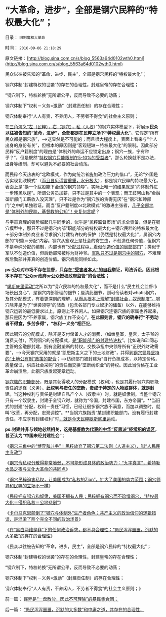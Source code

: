 # “大革命，进步”，全部是钢穴民粹的“特权最大化”；

目录： `旧制度和大革命` 

时间： `2016-09-06 21:18:29` 

原文链接：[http://blog.sina.com.cn/s/blog_5563a64d0102wth0.html](http://blog.sina.com.cn/s/blog_5563a64d0102wth0.html)

民众以往被告知的“革命，进步，民主”，全部是钢穴民粹的“特权最大化”；

钢穴体制“封建特权的世袭”的存在的合理性，封建皇帝的存在合理性；

“钢穴制下，特权轮换”无所谓公平，反而导致不必要的动荡；

钢穴体制下“权利－义务=激励”（封建责任制）的存在合理性；

钢穴体制奉行“人人有责，不养闲人，不劳者不得食”的社会主义原则；

在[三角演义“左（民粹），右（钢穴），私（人权](../../../2014/4/13/三角演义与传统左右派之间的转化，人权成为金标准.md)）”的钢穴实体模型下，将展示**民众以往被告知的“革命，进步”，全部都是在民粹立场下“特权最大化**”。它假定“所有民众都是钢穴族”，——>这显然是不可能的；而且很大程度上，表面上看来与“个人出身的身份有关”，但根本的原因则是“客观短缺－特权最大化”的限制。因此部分民粹“反户籍制度”的理由是“体制外的命运不应锁定出身；钢穴一族，宁有种乎？”，但是既然“[特权钢穴只能限制在5-10%的受益者](../../../2009/8/1/特权二八定律，特权总令社会负担最大化.md)”，那么轮换就不是办法，出身等级制，却可以避免不必要的社会动荡。

而民粹今天热衷的“北欧模式，作为向统治者施加政治压力的借口”，无论“外国是否实现北欧模式”（[而且显见谎言重重，水分极大](../../../2011/6/28/北欧模式不是经济学命题.md)），都是钢穴民粹的特权最大化。表面上是“换一个屁股能下金蛋的钢穴领导”，实际上唯一的结果就是“向体制外进一步残民以逞”。所谓公务员加薪，只不过是其中的一个表现；而王歧阿山称“金融垄断部门工薪收入没天理”，只不过是作为“钢穴族的贪得无厌”在“钢穴和珅部门”之中的单独验证。而当“反户籍制度or北欧模式”的激进主张者，[几乎全部地是“体制外的民粹，基督教的公知”！夫复何言呢](http://blog.sina.com.cn/s/blog_5563a64d0102wqcz.html)？

与宇宙真理的强势崛起几乎同步的，似乎是“民粹监督市场”的求全责备，但是在钢穴模型中，那只不过是钢穴内部“职能部分的特权最大化＋钢穴民粹的特权最大化＋部分体制外商业者寻求钢穴封建特许权的保护（仍然是特权最大化）”，属钢穴内部的“职能＝分配”内容。钢穴从宏观上是社会的寄生虫，不创造任何价值，但钢穴不是单纯分配的编制，内部也有“[分配过程中，看似创造价值的局部部门](../../../2009/6/19/计划经济创造财富吗？.md)”；类似于军队不创造价值，但后勤部常被称为财神爷。[军队只不过是钢穴中的钢穴](../../../2009/8/14/计划经济的划拨是寻租腐败之源.md)，不难理解后勤部并非真的创造价值。钢穴机能同样如此。

**ps:公众对市场不存在监督，只[存在“受害者本人”的自我举](../../../2011/12/1/小政府＝消费者依法诉讼取代“监管”.md)证，司法诉讼，因此根本不存在“公众or政府or公众授权政府监管”的合法性；**

“[竭斯底里运动”](../../../2016/6/3/“魏则西起哄事件”，道德禽兽最邪恶的一次发作；.md)之所以为“钢穴民粹的特权最大化”，而不是什么“民主社会监督市场长出良心”，是钢穴内部管理的细节；厘清此细节，则可令读者对whatis钢穴，及其分配模式，有着更深刻的理解，[从而从根本上理解“封建社会，奴隶制度”。](../../../2010/5/26/类种姓社会是非人权社会的最广泛的社会形态.md)钢穴除非是为了“世袭领导”的储备（包含各部门专业奴才的储备）以外，在能够维持钢穴运转的最低要求以上，原则上不养闲人。如果钢穴连钢穴族的家属也养起来，那只是因为“不养家属，钢穴族工作不安心”。**在此原则言，钢穴的确奉行“不劳动者不得食，多劳多得”，“权利－义务”相匹**配。

因此钢穴的分配模式，除非是支付储备人才的消费，（如给皇室，皇宫，太子爷的消费支付），否则钢穴的分配模式，[是“职能部门的封建特许权](../../../2013/12/5/“长子继承权，特许权”的封建及中国农村和南北战争.md)”。比如说和珅同志主管的金融部封建，拥有金融垄断的特权，交换承担中央领导所有“正税外财政需要”，——>今天钢穴采用的就是“凯恩斯主义之下的土地财政”，并得到[钢穴领导坚持的“土地公有制”政策的配合](../../../2013/12/6/土地财政建筑在中世纪的“特权，长子继承权”的法制基础上.md)；——>纺织部门被封建为“自行负担成本，以特定价格，质量保证，供应社会采购”的责任而交换“垄断纺织业”的特权。因此当价格在工业革命崩溃后，此钢穴族发起宪章运动。

[钢穴族的职能部分](../../../2012/10/10/封建社会为什么要保持长子继承权的完整性？.md)，既是其获得收入的分配模式（权利），也是其履行钢穴内职能责任的途径（义务）。**此权利与责任的垄断，责成于特定的人物或群体，就是封**建。当这种权利与责任是封建自私产个人（奴隶主）时，就是奴隶制。当整个钢穴只有一个奴隶主，封建于全钢穴时，就称为“帝国，封建帝国，东方帝国”。**当旧式的封建“分配，权利－责任”习惯，已经让很多钢穴族不满意，而加以调整时，就叫“改革，再分配，宏观调控”。**当钢穴族指责“某封建职能部门，没有履行封建责任，不应享有封建权利”时[，就是今天民粹歇斯底里运](../../../2012/9/10/公害知识分子煽动民粹，为了闹革命！.md)动。

**ps:封建并非与领地必然相关，这是基[督教为代表的中华“反思派”经常犯的误区](../../../2013/6/9/被马克思主义误导封建Feudalism和赵冈教授.md)，甚至认为“中国未经封建社会”**；

《[钢穴三角中的“博弈和斗争”！民粹放弃了钢穴第二法则（人道主义），叫“人民民主专政”](../../../2016/8/31/钢穴三角中的“博弈和斗争”，什么是“人民民主专政”？.md)》

《[钢穴令私权分散得非常脆弱，不可能形成具体的政治势力；“九字真言”，希特勒水晶之夜与文化大革命的共同点](../../../2016/9/1/希特勒的反犹和种族主义.md)》

《[钢穴民粹迫害私权，让美国成为“私权的Zion”，扩大了美国的势力范围；钢穴领导和民粹的立场不一样](../../../2016/9/2/钢穴民粹迫害私权，扩大了美国的势力范围.md)》

《[民粹拥有钢穴和奴隶，美国不拥有人民；民粹拥有钢穴而不珍惜钢穴，“特权最大化＝侵犯私权＝公地悲剧”](../../../2016/9/3/民粹拥有钢穴和奴隶，美国不拥有人民；.md)》

《[卡尔马克思颠倒了“钢穴与体制外”生产者角色；共产主义的政治信仰的逻辑错误，是混淆了两个完全不同的政治场景](../../../2016/9/4/重温“特权最大化定理”：钢穴就是已经实现的共产主义.md)》

《[在“黑白两维是非”下的任何政治诉求，都不具合理性；“愚民浑浑噩噩，沉默的大多数”的存在的合理性](../../../2016/9/5/“愚民浑浑噩噩，沉默的大多数”和中庸之道，其存在的合理性，.md)》

《民众以往被告知的“革命，进步，民主”，全部是钢穴民粹的“特权最大化”；

钢穴体制“封建特权的世袭”的存在的合理性，封建皇帝的存在合理性；

“钢穴制下，特权轮换”无所谓公平，反而导致不必要的动荡；

钢穴体制下“权利－义务=激励”（封建责任制）的存在合理性；

钢穴体制奉行“人人有责，不养闲人，不劳者不得食”的社会主义原则；》

前一篇： [民粹是“一盘散沙，因此不可理喻”的暴民集合团；](../../../2016/9/7/民粹是“一盘散沙，因此不可理喻”的暴民集合团；.md)

后一篇： [“愚民浑浑噩噩，沉默的大多数”和中庸之道，其存在的合理性，](../../../2016/9/5/“愚民浑浑噩噩，沉默的大多数”和中庸之道，其存在的合理性，.md)

